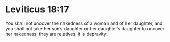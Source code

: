 # Leviticus 18:17

You shall not uncover the nakedness of a woman and of her daughter, and you shall not take her son’s daughter or her daughter’s daughter to uncover her nakedness; they are relatives; it is depravity.
